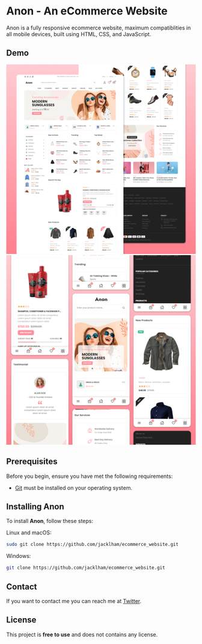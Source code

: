 # Anon - An eCommerce Website

Anon is a fully responsive ecommerce website, maximum compatiblities in all mobile devices, built using HTML, CSS, and JavaScript.

## Demo

![Anon Desktop Demo](./website-demo-image/desktop.png "Desktop Demo")
![Anon Mobile Demo](./website-demo-image/mobile.png "Mobile Demo")

## Prerequisites

Before you begin, ensure you have met the following requirements:

* [Git](https://git-scm.com/downloads "Download Git") must be installed on your operating system.

## Installing Anon

To install **Anon**, follow these steps:

Linux and macOS:

```bash
sudo git clone https://github.com/jacklham/ecommerce_website.git
```

Windows:

```bash
git clone https://github.com/jacklham/ecommerce_website.git
```

## Contact

If you want to contact me you can reach me at [Twitter](https://www.twitter.com/jacklham).

## License

This project is **free to use** and does not contains any license.
